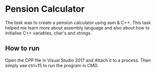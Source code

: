# Pension Calculator
The task was to create a pension calculator using asm & C++. This task helped me learn
more about assembly language and also about how to initialise C++ variables, char's and strings.

## How to run
Open the CPP file in Visual Studio 2017 and Attach it to a process. Then simply use ctrl+f5 to run the program in CMD.
